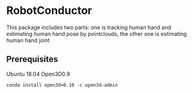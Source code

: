 # RobotConductor

This package includes two parts: one is tracking human hand and estimating human hand pose by pointclouds, 
the other one is estimating human hand joint

## Prerequisites
Ubuntu 18.04
Open3D0.9 
 
    conda install open3d=0.10 -c open3d-admin
